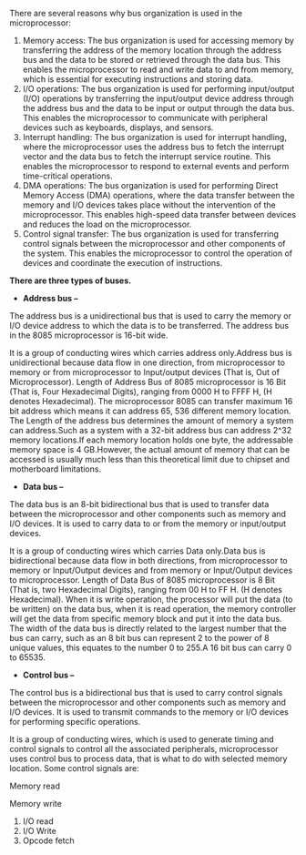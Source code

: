 
There are several reasons why bus organization is used in the microprocessor:

1.  Memory access: The bus organization is used for accessing memory by transferring the address of the memory location through the address bus and the data to be stored or retrieved through the data bus. This enables the microprocessor to read and write data to and from memory, which is essential for executing instructions and storing data.
2.  I/O operations: The bus organization is used for performing input/output (I/O) operations by transferring the input/output device address through the address bus and the data to be input or output through the data bus. This enables the microprocessor to communicate with peripheral devices such as keyboards, displays, and sensors.
3.  Interrupt handling: The bus organization is used for interrupt handling, where the microprocessor uses the address bus to fetch the interrupt vector and the data bus to fetch the interrupt service routine. This enables the microprocessor to respond to external events and perform time-critical operations.
4.  DMA operations: The bus organization is used for performing Direct Memory Access (DMA) operations, where the data transfer between the memory and I/O devices takes place without the intervention of the microprocessor. This enables high-speed data transfer between devices and reduces the load on the microprocessor.
5.  Control signal transfer: The bus organization is used for transferring control signals between the microprocessor and other components of the system. This enables the microprocessor to control the operation of devices and coordinate the execution of instructions.

**There are three types of buses.**

-   **Address bus –**

The address bus is a unidirectional bus that is used to carry the memory or I/O device address to which the data is to be transferred. The address bus in the 8085 microprocessor is 16-bit wide.

It is a group of conducting wires which carries address only.Address bus is unidirectional because data flow in one direction, from microprocessor to memory or from microprocessor to Input/output devices (That is, Out of Microprocessor). Length of Address Bus of 8085 microprocessor is 16 Bit (That is, Four Hexadecimal Digits), ranging from 0000 H to FFFF H, (H denotes Hexadecimal). The microprocessor 8085 can transfer maximum 16 bit address which means it can address 65, 536 different memory location. The Length of the address bus determines the amount of memory a system can address.Such as a system with a 32-bit address bus can address 2^32 memory locations.If each memory location holds one byte, the addressable memory space is 4 GB.However, the actual amount of memory that can be accessed is usually much less than this theoretical limit due to chipset and motherboard limitations.

-   **Data bus –**

The data bus is an 8-bit bidirectional bus that is used to transfer data between the microprocessor and other components such as memory and I/O devices. It is used to carry data to or from the memory or input/output devices.

It is a group of conducting wires which carries Data only.Data bus is bidirectional because data flow in both directions, from microprocessor to memory or Input/Output devices and from memory or Input/Output devices to microprocessor. Length of Data Bus of 8085 microprocessor is 8 Bit (That is, two Hexadecimal Digits), ranging from 00 H to FF H. (H denotes Hexadecimal). When it is write operation, the processor will put the data (to be written) on the data bus, when it is read operation, the memory controller will get the data from specific memory block and put it into the data bus. The width of the data bus is directly related to the largest number that the bus can carry, such as an 8 bit bus can represent 2 to the power of 8 unique values, this equates to the number 0 to 255.A 16 bit bus can carry 0 to 65535.

-   **Control bus –**

The control bus is a bidirectional bus that is used to carry control signals between the microprocessor and other components such as memory and I/O devices. It is used to transmit commands to the memory or I/O devices for performing specific operations.

It is a group of conducting wires, which is used to generate timing and control signals to control all the associated peripherals, microprocessor uses control bus to process data, that is what to do with selected memory location. Some control signals are:

Memory read

Memory write

1.  I/O read
2.  I/O Write
3.  Opcode fetch

